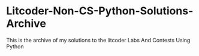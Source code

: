 # Litcoder-Non-CS-Python-Solutions-Archive

This is the archive of my solutions to the litcoder Labs And Contests Using Python
